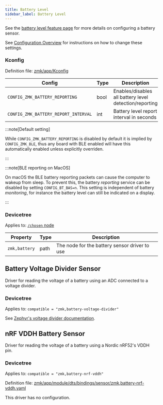 ```yaml
---
title: Battery Level
sidebar_label: Battery Level
---
```


See the [battery level feature page](../features/battery.md) for more details on configuring a battery sensor.

See [Configuration Overview](index.md) for instructions on how to change these settings.

### Kconfig

Definition file: [zmk/app/Kconfig](https://github.com/zmkfirmware/zmk/blob/main/app/Kconfig)

| Config                               | Type | Description                                            | Default |
| ------------------------------------ | ---- | ------------------------------------------------------ | ------- |
| `CONFIG_ZMK_BATTERY_REPORTING`       | bool | Enables/disables all battery level detection/reporting | n       |
| `CONFIG_ZMK_BATTERY_REPORT_INTERVAL` | int  | Battery level report interval in seconds               | 60      |

:::note[Default setting]

While `CONFIG_ZMK_BATTERY_REPORTING` is disabled by default it is implied by `CONFIG_ZMK_BLE`, thus any board with BLE enabled will have this automatically enabled unless explicitly overriden.

:::

:::note[BLE reporting on MacOS]

On macOS the BLE battery reporting packets can cause the computer to wakeup from sleep. To prevent this, the battery _reporting_ service can be disabled by setting `CONFIG_BT_BAS=n`. This setting is independent of battery _monitoring_, for instance the battery level can still be indicated on a display.

:::

### Devicetree

Applies to: [`/chosen` node](https://docs.zephyrproject.org/3.5.0/build/dts/intro-syntax-structure.html#aliases-and-chosen-nodes)

| Property      | Type | Description                                   |
| ------------- | ---- | --------------------------------------------- |
| `zmk,battery` | path | The node for the battery sensor driver to use |

## Battery Voltage Divider Sensor

Driver for reading the voltage of a battery using an ADC connected to a voltage divider.

### Devicetree

Applies to: `compatible = "zmk,battery-voltage-divider"`

See [Zephyr's voltage divider documentation](https://docs.zephyrproject.org/3.5.0/build/dts/api/bindings/iio/afe/voltage-divider.html).

## nRF VDDH Battery Sensor

Driver for reading the voltage of a battery using a Nordic nRF52's VDDH pin.

### Devicetree

Applies to: `compatible = "zmk,battery-nrf-vddh"`

Definition file: [zmk/app/module/dts/bindings/sensor/zmk,battery-nrf-vddh.yaml](https://github.com/zmkfirmware/zmk/blob/main/app/module/dts/bindings/sensor/zmk%2Cbattery-nrf-vddh.yaml)

This driver has no configuration.
